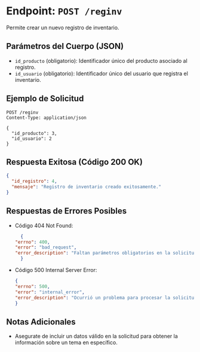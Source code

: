 # Endpoint: `POST /reginv`

Permite crear un nuevo registro de inventario.

## Parámetros del Cuerpo (JSON)
- `id_producto` (obligatorio): Identificador único del producto asociado al registro.
- `id_usuario` (obligatorio): Identificador único del usuario que registra el inventario.

## Ejemplo de Solicitud
```http
POST /reginv
Content-Type: application/json

{
  "id_producto": 3,
  "id_usuario": 2
}
```

## Respuesta Exitosa (Código 200 OK)
```json
{
  "id_registro": 4,
  "mensaje": "Registro de inventario creado exitosamente."
}

```

## Respuestas de Errores Posibles
- Código 404 Not Found:

  ```json
    {
  "errno": 400,
  "error": "bad_request",
  "error_description": "Faltan parámetros obligatorios en la solicitud."
    }
  ```

- Código 500 Internal Server Error:
  ```json
  {
  "errno": 500,
  "error": "internal_error",
  "error_description": "Ocurrió un problema para procesar la solicitud"
  }

  ``` 

## Notas Adicionales

- Asegurate de incluir un datos válido en la solicitud para obtener la información
  sobre un tema en específico.